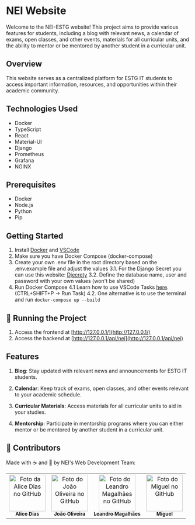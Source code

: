 # NEI Website
Welcome to the NEI-ESTG website! This project aims to provide various features for students, including a blog with relevant news, a calendar of exams, open classes, and other events, materials for all curricular units, and the ability to mentor or be mentored by another student in a curricular unit.

## Overview

This website serves as a centralized platform for ESTG IT students to access important information, resources, and opportunities within their academic community.

## Technologies Used

- Docker
- TypeScript
- React
- Material-UI
- Django
- Prometheus
- Grafana
- NGINX

## Prerequisites

- Docker
- Node.js
- Python
- Pip

## Getting Started

1. Install [Docker](https://docs.docker.com/get-docker/) and [VSCode](https://code.visualstudio.com/download)
2. Make sure you have Docker Compose (docker-compose)
3. Create your own .env file in the root directory based on the .env.example file and adjust the values
3.1. For the Django Secret you can use this website: [Djecrety](https://djecrety.ir/)
3.2. Define the database name, user and password with your own values (won't be shared)
4. Run Docker Compose
4.1 Learn how to use VSCode Tasks [here](https://code.visualstudio.com/docs/editor/tasks). (CTRL+SHIFT+P -> Run Task)
4.2. One alternative is to use the terminal and run `docker-compose up --build`

## 🚀 Running the Project

1. Access the frontend at [http://127.0.0.1/](http://127.0.0.1/)
2. Access the backend at [http://127.0.0.1/api/nei](http://127.0.0.1/api/nei)

## Features

1. **Blog**: Stay updated with relevant news and announcements for ESTG IT students.

2. **Calendar**: Keep track of exams, open classes, and other events relevant to your academic schedule.

3. **Curricular Materials**: Access materials for all curricular units to aid in your studies.

4. **Mentorship**: Participate in mentorship programs where you can either mentor or be mentored by another student in a curricular unit.

## 🤝 Contributors
Made with ☕ and 💜 by NEI's Web Development Team:

<table>
  <tr>
    <td align="center">
      <a href="https://github.com/heyliceeee">
        <img src="https://github.com/heyliceeee.png" width="100px;" alt="Foto da Alice Dias no GitHub"/><br>
        <sub>
          <b>Alice Dias</b>
        </sub>
      </a>
    </td>
    <td align="center">
      <a href="https://github.com/joaopsoliveira03">
        <img src="https://github.com/joaopsoliveira03.png" width="100px;" alt="Foto do João Oliveira no GitHub"/><br>
        <sub>
          <b>João Oliveira</b>
        </sub>
      </a>
    </td>
    <td align="center">
      <a href="https://github.com/cynlik">
        <img src="https://github.com/cynlik.png" width="100px;" alt="Foto do Leandro Magalhães no GitHub"/><br>
        <sub>
          <b>Leandro Magalhães</b>
        </sub>
      </a>
    </td>
    <td align="center">
      <a href="https://github.com/Lsmiguel">
        <img src="https://github.com/Lsmiguel.png" width="100px;" alt="Foto do Miguel no GitHub"/><br>
        <sub>
          <b>Miguel</b>
        </sub>
      </a>
    </td>
  </tr>
</table>


